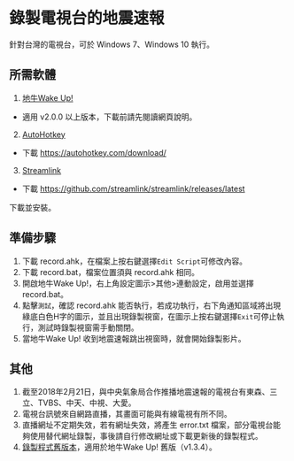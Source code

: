 # 錄製電視台的地震速報
針對台灣的電視台，可於 Windows 7、Windows 10 執行。

## 所需軟體
1. [地牛Wake Up!](http://eew.earthquake.tw)
* 適用 v2.0.0 以上版本，下載前請先閱讀網頁說明。
2. [AutoHotkey](https://autohotkey.com/)
* 下載 https://autohotkey.com/download/
3. [Streamlink](https://streamlink.github.io/)
* 下載 https://github.com/streamlink/streamlink/releases/latest

下載並安裝。

## 準備步驟
1. 下載 record.ahk，在檔案上按右鍵選擇`Edit Script`可修改內容。
2. 下載 record.bat，檔案位置須與 record.ahk 相同。
3. 開啟地牛Wake Up!，右上角設定圖示>其他>連動設定，啟用並選擇 record.bat。
4. 點擊`測試`，確認 record.ahk 能否執行，若成功執行，右下角通知區域將出現綠底白色H字的圖示，並且出現錄製視窗，在圖示上按右鍵選擇`Exit`可停止執行，測試時錄製視窗需手動關閉。
5. 當地牛Wake Up! 收到地震速報跳出視窗時，就會開始錄製影片。

## 其他
1. 截至2018年2月21日，與中央氣象局合作推播地震速報的電視台有東森、三立、TVBS、中天、中視、大愛。
2. 電視台訊號來自網路直播，其畫面可能與有線電視有所不同。
3. 直播網址不定期失效，若有網址失效，將產生 error.txt 檔案，部分電視台能夠使用替代網址錄製，事後請自行修改網址或下載更新後的錄製程式。
4. [錄製程式舊版本](https://github.com/chemars/TV_EEW_Record/tree/49a81bec1fe3b78127048fcdcdbd475d308f4fad)，適用於地牛Wake Up! 舊版（v1.3.4）。

